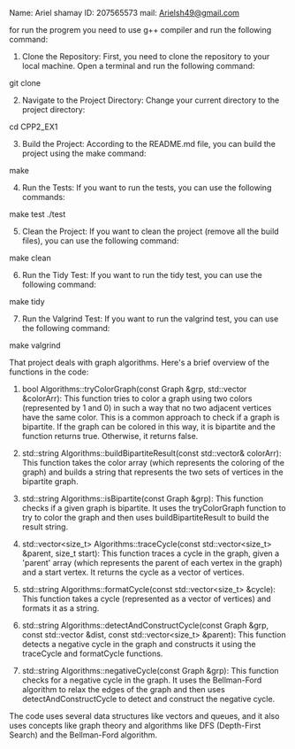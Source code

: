 Name: Ariel shamay
ID: 207565573
mail: Arielsh49@gmail.com

for run the progrem you need to use g++ compiler and run the following command:

1. Clone the Repository: First, you need to clone the repository to your local machine. Open a terminal and run the following command:

git clone 

2. Navigate to the Project Directory: Change your current directory to the project directory:

cd CPP2_EX1

3. Build the Project: According to the README.md file, you can build the project using the make command:

make

4. Run the Tests: If you want to run the tests, you can use the following commands:

make test
./test

5. Clean the Project: If you want to clean the project (remove all the build files), you can use the following command:

make clean

6. Run the Tidy Test: If you want to run the tidy test, you can use the following command:

make tidy

7. Run the Valgrind Test: If you want to run the valgrind test, you can use the following command:

make valgrind

That project deals with graph algorithms. Here's a brief overview of the functions in the code:

1. bool Algorithms::tryColorGraph(const Graph &grp, std::vector<int> &colorArr): This function tries to color a graph using two colors (represented by 1 and 0) in such a way that no two adjacent vertices have the same color. This is a common approach to check if a graph is bipartite. If the graph can be colored in this way, it is bipartite and the function returns true. Otherwise, it returns false.

2. std::string Algorithms::buildBipartiteResult(const std::vector<int>& colorArr): This function takes the color array (which represents the coloring of the graph) and builds a string that represents the two sets of vertices in the bipartite graph.

3. std::string Algorithms::isBipartite(const Graph &grp): This function checks if a given graph is bipartite. It uses the tryColorGraph function to try to color the graph and then uses buildBipartiteResult to build the result string.

4. std::vector<size_t> Algorithms::traceCycle(const std::vector<size_t> &parent, size_t start): This function traces a cycle in the graph, given a 'parent' array (which represents the parent of each vertex in the graph) and a start vertex. It returns the cycle as a vector of vertices.

5. std::string Algorithms::formatCycle(const std::vector<size_t> &cycle): This function takes a cycle (represented as a vector of vertices) and formats it as a string.

6. std::string Algorithms::detectAndConstructCycle(const Graph &grp, const std::vector<int> &dist, const std::vector<size_t> &parent): This function detects a negative cycle in the graph and constructs it using the traceCycle and formatCycle functions.

7. std::string Algorithms::negativeCycle(const Graph &grp): This function checks for a negative cycle in the graph. It uses the Bellman-Ford algorithm to relax the edges of the graph and then uses detectAndConstructCycle to detect and construct the negative cycle.

The code uses several data structures like vectors and queues, and it also uses concepts like graph theory and algorithms like DFS (Depth-First Search) and the Bellman-Ford algorithm.
